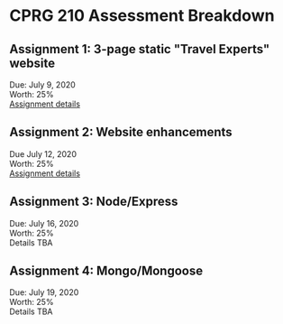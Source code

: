 # CPRG 210 Assessment Breakdown
## Assignment 1: 3-page static "Travel Experts" website
Due: July 9, 2020  
Worth: 25%  
[Assignment details](assignment-1/README.md)

## Assignment 2: Website enhancements
Due July 12, 2020  
Worth: 25%  
[Assignment details](assignment-2/README.md)

## Assignment 3: Node/Express
Due: July 16, 2020  
Worth: 25%  
Details TBA

## Assignment 4: Mongo/Mongoose
Due: July 19, 2020  
Worth: 25%  
Details TBA 